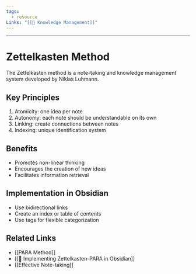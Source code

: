 ```yaml
---
tags:
  - resource
Links: "[[📕 Knowledge Management]]"
---
```

---

# Zettelkasten Method

The Zettelkasten method is a note-taking and knowledge management system developed by Niklas Luhmann.

## Key Principles
1. Atomicity: one idea per note
2. Autonomy: each note should be understandable on its own
3. Linking: create connections between notes
4. Indexing: unique identification system

## Benefits
- Promotes non-linear thinking
- Encourages the creation of new ideas
- Facilitates information retrieval

## Implementation in Obsidian
- Use bidirectional links
- Create an index or table of contents
- Use tags for flexible categorization

## Related Links
- [[PARA Method]]
- [[🚀 Implementing Zettelkasten-PARA in Obsidian]]
- [[Effective Note-taking]]